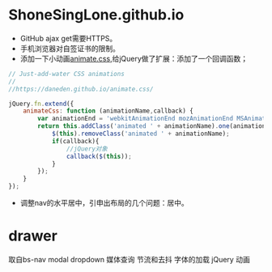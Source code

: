 # ShoneSingLone.github.io

- GitHub ajax get需要HTTPS。
- 手机浏览器对自签证书的限制。
- 添加一下小动画[animate.css](https://daneden.github.io/animate.css/),给jQuery做了扩展：添加了一个回调函数；

```js
// Just-add-water CSS animations
// 
//https://daneden.github.io/animate.css/

jQuery.fn.extend({
	animateCss: function (animationName,callback) {
		var animationEnd = 'webkitAnimationEnd mozAnimationEnd MSAnimationEnd oanimationend animationend';
		return this.addClass('animated ' + animationName).one(animationEnd, function () { 
			$(this).removeClass('animated ' + animationName); 
			if(callback){
                //jQuery对象
				callback($(this));
			}
		});
	}
});
```
- 调整nav的水平居中，引申出布局的几个问题：居中。

# drawer
取自bs-nav
modal
dropdown
媒体查询
节流和去抖
字体的加载
jQuery 动画
